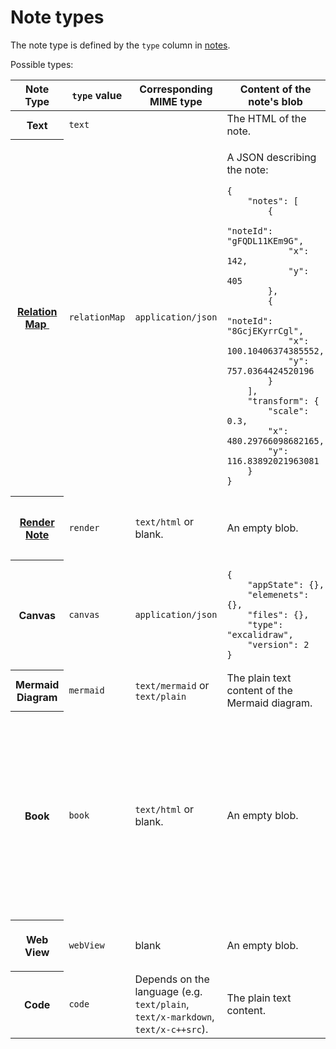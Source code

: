 # Note types
The note type is defined by the `type` column in <a class="reference-link" href="Database/notes.md">notes</a>.

Possible types:

<table class="ck-table-resized"><colgroup><col> <col> <col> <col> <col></colgroup><thead><tr><th>Note Type</th><th><code>type</code> value</th><th>Corresponding MIME type</th><th>Content of the note's blob</th><th>Relevant attributes</th></tr></thead><tbody><tr><th>Text</th><td><code>text</code></td><td>&nbsp;</td><td>The HTML of the note.</td><td>&nbsp;</td></tr><tr><th><a href="https://github.com/zadam/trilium/wiki/Relation-map">Relation Map&nbsp;</a></th><td><code>relationMap</code></td><td><code>application/json</code></td><td><p>A JSON describing the note:</p><pre><code class="language-text-plain">{
    "notes": [
        {
            "noteId": "gFQDL11KEm9G",
            "x": 142,
            "y": 405
        },
        {
            "noteId": "8GcjEKyrrCgl",
            "x": 100.10406374385552,
            "y": 757.0364424520196
        }
    ],
    "transform": {
        "scale": 0.3,
        "x": 480.29766098682165,
        "y": 116.83892021963081
    }
}</code></pre></td><td>None</td></tr><tr><th><a href="https://github.com/zadam/trilium/wiki/Scripts">Render Note</a></th><td><code>render</code></td><td><code>text/html</code> or blank.</td><td>An empty blob.</td><td><code>~renderNote</code> pointing to the HTML note to render.</td></tr><tr><th>Canvas</th><td><code>canvas</code></td><td><code>application/json</code></td><td><pre><code class="language-text-plain">{
	"appState": {},
	"elemenets": {},
	"files": {},
	"type": "excalidraw",
	"version": 2
}</code></pre></td><td>None</td></tr><tr><th>Mermaid Diagram</th><td><code>mermaid</code></td><td><code>text/mermaid</code> or <code>text/plain</code></td><td>The plain text content of the Mermaid diagram.</td><td>None</td></tr><tr><th>Book</th><td><code>book</code></td><td><code>text/html</code> or blank.</td><td>An empty blob.</td><td><ul><li><code>#viewType</code> which can be either <code>grid</code> or <code>list</code>.</li><li><code>#expanded</code></li></ul><p>both options are shown to the user via the “Book Properties” ribbon widget.</p></td></tr><tr><th>Web View</th><td><code>webView</code></td><td>blank</td><td>An empty blob.</td><td><code>#webViewSrc</code> pointing to an URL to render.</td></tr><tr><th>Code</th><td><code>code</code></td><td>Depends on the language (e.g. <code>text/plain</code>, <code>text/x-markdown</code>, <code>text/x-c++src</code>).</td><td>The plain text content.</td><td>&nbsp;</td></tr></tbody></table>